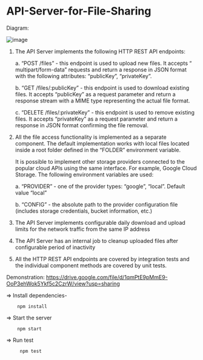 # API-Server-for-File-Sharing

Diagram:

![image](https://user-images.githubusercontent.com/60686516/162589798-e0bfa4db-64a5-436a-8d6b-a841e04861a9.png)





1. The API Server implements the following HTTP REST API endpoints:

    a. “​POST /files​”​ - this endpoint is used to upload new files. It accepts “​multipart/form-data​” requests and return a response in JSON format with the following attributes: “​publicKey​”, “​privateKey​”.
    
    b. “​GET /files/:publicKey​”​ - this endpoint is  used to download existing files. It accepts “​publicKey​” as a request parameter and return a response stream with a MIME type representing the actual file format.
    
    c. “​DELETE /files/:privateKey​”​ - this endpoint is used to remove existing files. It accepts “​privateKey​” as a request parameter and return a response in JSON format confirming the file removal.

2. All the file access functionality is implemented as a separate component. The default implementation works with local files located inside a root folder defined in the “​FOLDER​” environment variable.

   It is possible to implement other storage providers connected to the popular cloud APIs using the same interface. For example, Google Cloud Storage.      The following environment variables are used:

      a. “​PROVIDER​” - one of the provider types: “​google​”, “​local​”. Default value ​“local”
    
      b. “​CONFIG​” - the absolute path to the provider configuration file (includes storage credentials, bucket information, etc.)


3. The API Server implements configurable daily download and upload limits for the network traffic from the same IP address

4. The API Server has an internal job to cleanup uploaded files after configurable period of inactivity

5. All the HTTP REST API endpoints are covered by integration tests and the individual component methods are covered by unit tests.



Demonstration:
https://drive.google.com/file/d/1qmPtE9pMmE9-OoP3ehWok5Ykf5c2CzrW/view?usp=sharing


  
    
    


=> Install dependencies-

        npm install

=> Start the server

        npm start
        
 => Run test
 
         npm test
